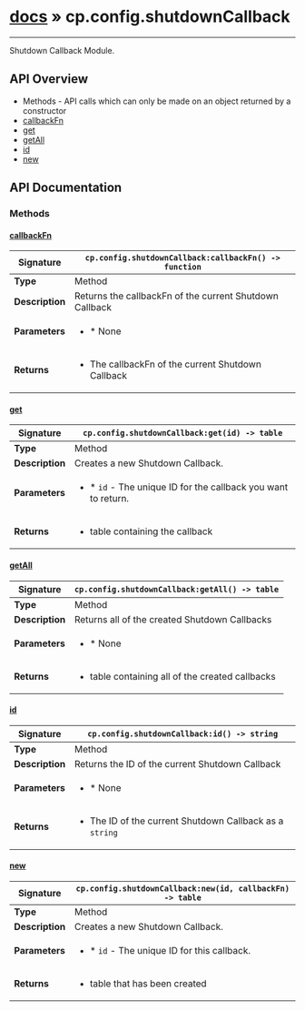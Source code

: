 # [docs](index.md) » cp.config.shutdownCallback
---

Shutdown Callback Module.

## API Overview
* Methods - API calls which can only be made on an object returned by a constructor
 * [callbackFn](#callbackfn)
 * [get](#get)
 * [getAll](#getall)
 * [id](#id)
 * [new](#new)

## API Documentation

### Methods

#### [callbackFn](#callbackfn)
| <span style="font-align: left;">**Signature**</span> | <span style="font-align: left;">`cp.config.shutdownCallback:callbackFn() -> function` </span>                                                |
| -----------------------------------------------------|---------------------------------------------------------------------------------------------------------|
| **Type**                                             | Method                                                                                         |
| **Description**                                      | Returns the callbackFn of the current Shutdown Callback                                                                                         |
| **Parameters**                                       | <ul><li>* None</li></ul> |
| **Returns**                                          | <ul><li>The callbackFn of the current Shutdown Callback</li></ul>          |

#### [get](#get)
| <span style="font-align: left;">**Signature**</span> | <span style="font-align: left;">`cp.config.shutdownCallback:get(id) -> table` </span>                                                |
| -----------------------------------------------------|---------------------------------------------------------------------------------------------------------|
| **Type**                                             | Method                                                                                         |
| **Description**                                      | Creates a new Shutdown Callback.                                                                                         |
| **Parameters**                                       | <ul><li>* `id`		- The unique ID for the callback you want to return.</li></ul> |
| **Returns**                                          | <ul><li>table containing the callback</li></ul>          |

#### [getAll](#getall)
| <span style="font-align: left;">**Signature**</span> | <span style="font-align: left;">`cp.config.shutdownCallback:getAll() -> table` </span>                                                |
| -----------------------------------------------------|---------------------------------------------------------------------------------------------------------|
| **Type**                                             | Method                                                                                         |
| **Description**                                      | Returns all of the created Shutdown Callbacks                                                                                         |
| **Parameters**                                       | <ul><li>* None</li></ul> |
| **Returns**                                          | <ul><li>table containing all of the created callbacks</li></ul>          |

#### [id](#id)
| <span style="font-align: left;">**Signature**</span> | <span style="font-align: left;">`cp.config.shutdownCallback:id() -> string` </span>                                                |
| -----------------------------------------------------|---------------------------------------------------------------------------------------------------------|
| **Type**                                             | Method                                                                                         |
| **Description**                                      | Returns the ID of the current Shutdown Callback                                                                                         |
| **Parameters**                                       | <ul><li>* None</li></ul> |
| **Returns**                                          | <ul><li>The ID of the current Shutdown Callback as a `string`</li></ul>          |

#### [new](#new)
| <span style="font-align: left;">**Signature**</span> | <span style="font-align: left;">`cp.config.shutdownCallback:new(id, callbackFn) -> table` </span>                                                |
| -----------------------------------------------------|---------------------------------------------------------------------------------------------------------|
| **Type**                                             | Method                                                                                         |
| **Description**                                      | Creates a new Shutdown Callback.                                                                                         |
| **Parameters**                                       | <ul><li>* `id`		- The unique ID for this callback.</li></ul> |
| **Returns**                                          | <ul><li>table that has been created</li></ul>          |

